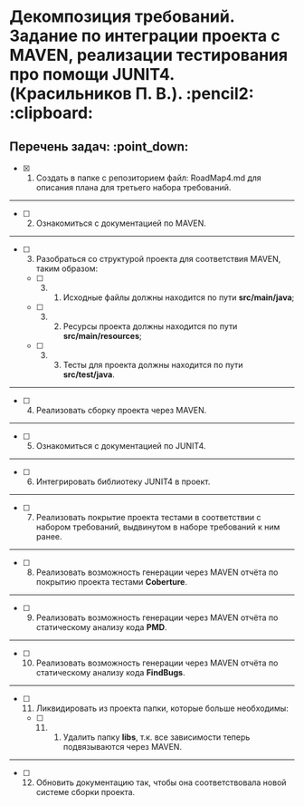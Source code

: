 <h1>Декомпозиция требований. Задание по интеграции проекта с MAVEN, реализации тестирования про помощи JUNIT4. (Красильников П. В.). :pencil2: :clipboard:</h1>
<h2>Перечень задач: :point_down:</h2>

  - [x] 1. Создать в папке с репозиторием файл: RoadMap4.md для описания плана для третьего набора требований.

<hr>

  - [ ] 2. Ознакомиться с документацией по MAVEN.

<hr>

  - [ ] 3. Разобраться со структурой проекта для соответствия MAVEN, таким образом:

    - [ ] 3. 1. Исходные файлы должны находится по пути **src/main/java**;

    - [ ] 3. 2. Ресурсы проекта должны находится по пути **src/main/resources**;

	- [ ] 3. 3. Тесты для проекта должны находится по пути **src/test/java**.

<hr>

  - [ ] 4. Реализовать сборку проекта через MAVEN.

<hr>

  - [ ] 5. Ознакомиться с документацией по JUNIT4.

<hr>

  - [ ] 6. Интегрировать библиотеку JUNIT4 в проект.

<hr>

  - [ ] 7. Реализовать покрытие проекта тестами в соответствии с набором требований, выдвинутом в наборе требований к ним ранее.

<hr>

  - [ ] 8. Реализовать возможность генерации через MAVEN отчёта по покрытию проекта тестами **Coberture**.

<hr>

  - [ ] 9. Реализовать возможность генерации через MAVEN отчёта по статическому анализу кода **PMD**.

<hr>

  - [ ] 10. Реализовать возможность генерации через MAVEN отчёта по статическому анализу кода **FindBugs**.

<hr>

  - [ ] 11. Ликвидировать из проекта папки, которые больше необходимы:

      - [ ] 11. 1. Удалить папку **libs**, т.к. все зависимости теперь подвязываются через MAVEN.

<hr>

  - [ ] 12. Обновить документацию так, чтобы она соответствовала новой системе сборки проекта.




